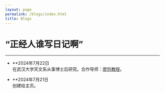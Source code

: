 ```yaml
---
layout: page
permalink: /blogs/index.html
title: Blogs
---
```


# “正经人谁写日记啊”

---

- **2024年7月22日 <br>在武汉大学天文系从事博士后研究。合作导师：[廖恺教授](https://physics.whu.edu.cn/info/1272/6656.htm)。

- **2024年7月21日 <br>创建给主页。
